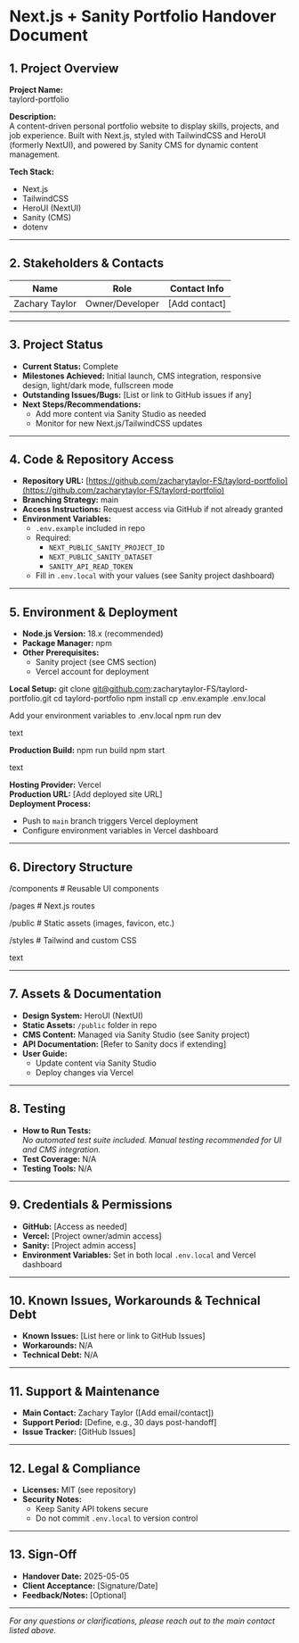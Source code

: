 # Next.js + Sanity Portfolio Handover Document

## 1. Project Overview

**Project Name:**  
taylord-portfolio

**Description:**  
A content-driven personal portfolio website to display skills, projects, and job experience. Built with Next.js, styled with TailwindCSS and HeroUI (formerly NextUI), and powered by Sanity CMS for dynamic content management.

**Tech Stack:**

- Next.js
- TailwindCSS
- HeroUI (NextUI)
- Sanity (CMS)
- dotenv

---

## 2. Stakeholders & Contacts

| Name           | Role            | Contact Info  |
| -------------- | --------------- | ------------- |
| Zachary Taylor | Owner/Developer | [Add contact] |

---

## 3. Project Status

- **Current Status:** Complete
- **Milestones Achieved:** Initial launch, CMS integration, responsive design, light/dark mode, fullscreen mode
- **Outstanding Issues/Bugs:** [List or link to GitHub issues if any]
- **Next Steps/Recommendations:**
  - Add more content via Sanity Studio as needed
  - Monitor for new Next.js/TailwindCSS updates

---

## 4. Code & Repository Access

- **Repository URL:** [https://github.com/zacharytaylor-FS/taylord-portfolio](https://github.com/zacharytaylor-FS/taylord-portfolio)
- **Branching Strategy:** main
- **Access Instructions:** Request access via GitHub if not already granted
- **Environment Variables:**
  - `.env.example` included in repo
  - Required:
    - `NEXT_PUBLIC_SANITY_PROJECT_ID`
    - `NEXT_PUBLIC_SANITY_DATASET`
    - `SANITY_API_READ_TOKEN`
  - Fill in `.env.local` with your values (see Sanity project dashboard)

---

## 5. Environment & Deployment

- **Node.js Version:** 18.x (recommended)
- **Package Manager:** npm
- **Other Prerequisites:**
  - Sanity project (see CMS section)
  - Vercel account for deployment

**Local Setup:**
git clone git@github.com:zacharytaylor-FS/taylord-portfolio.git
cd taylord-portfolio
npm install
cp .env.example .env.local

Add your environment variables to .env.local
npm run dev

text

**Production Build:**
npm run build
npm start

text

**Hosting Provider:** Vercel  
**Production URL:** [Add deployed site URL]  
**Deployment Process:**

- Push to `main` branch triggers Vercel deployment
- Configure environment variables in Vercel dashboard

---

## 6. Directory Structure

/components # Reusable UI components

/pages # Next.js routes

/public # Static assets (images, favicon, etc.)

/styles # Tailwind and custom CSS

text

---

## 7. Assets & Documentation

- **Design System:** HeroUI (NextUI)
- **Static Assets:** `/public` folder in repo
- **CMS Content:** Managed via Sanity Studio (see Sanity project)
- **API Documentation:** [Refer to Sanity docs if extending]
- **User Guide:**
  - Update content via Sanity Studio
  - Deploy changes via Vercel

---

## 8. Testing

- **How to Run Tests:**  
  _No automated test suite included. Manual testing recommended for UI and CMS integration._
- **Test Coverage:** N/A
- **Testing Tools:** N/A

---

## 9. Credentials & Permissions

- **GitHub:** [Access as needed]
- **Vercel:** [Project owner/admin access]
- **Sanity:** [Project admin access]
- **Environment Variables:** Set in both local `.env.local` and Vercel dashboard

---

## 10. Known Issues, Workarounds & Technical Debt

- **Known Issues:** [List here or link to GitHub Issues]
- **Workarounds:** N/A
- **Technical Debt:** N/A

---

## 11. Support & Maintenance

- **Main Contact:** Zachary Taylor ([Add email/contact])
- **Support Period:** [Define, e.g., 30 days post-handoff]
- **Issue Tracker:** [GitHub Issues]

---

## 12. Legal & Compliance

- **Licenses:** MIT (see repository)
- **Security Notes:**
  - Keep Sanity API tokens secure
  - Do not commit `.env.local` to version control

---

## 13. Sign-Off

- **Handover Date:** 2025-05-05
- **Client Acceptance:** [Signature/Date]
- **Feedback/Notes:** [Optional]

---

_For any questions or clarifications, please reach out to the main contact listed above._
